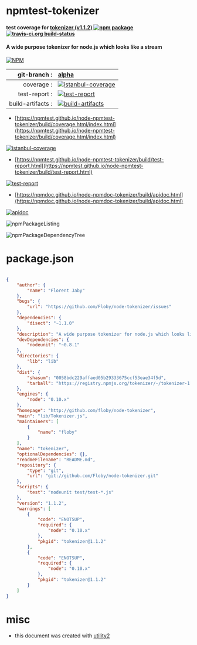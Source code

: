 # npmtest-tokenizer

#### test coverage for  [tokenizer (v1.1.2)](http://github.com/floby/node-tokenizer)  [![npm package](https://img.shields.io/npm/v/npmtest-tokenizer.svg?style=flat-square)](https://www.npmjs.org/package/npmtest-tokenizer) [![travis-ci.org build-status](https://api.travis-ci.org/npmtest/node-npmtest-tokenizer.svg)](https://travis-ci.org/npmtest/node-npmtest-tokenizer)

#### A wide purpose tokenizer for node.js which looks like a stream

[![NPM](https://nodei.co/npm/tokenizer.png?downloads=true&downloadRank=true&stars=true)](https://www.npmjs.com/package/tokenizer)

| git-branch : | [alpha](https://github.com/npmtest/node-npmtest-tokenizer/tree/alpha)|
|--:|:--|
| coverage : | [![istanbul-coverage](https://npmtest.github.io/node-npmtest-tokenizer/build/coverage.badge.svg)](https://npmtest.github.io/node-npmtest-tokenizer/build/coverage.html/index.html)|
| test-report : | [![test-report](https://npmtest.github.io/node-npmtest-tokenizer/build/test-report.badge.svg)](https://npmtest.github.io/node-npmtest-tokenizer/build/test-report.html)|
| build-artifacts : | [![build-artifacts](https://npmtest.github.io/node-npmtest-tokenizer/glyphicons_144_folder_open.png)](https://github.com/npmtest/node-npmtest-tokenizer/tree/gh-pages/build)|

- [https://npmtest.github.io/node-npmtest-tokenizer/build/coverage.html/index.html](https://npmtest.github.io/node-npmtest-tokenizer/build/coverage.html/index.html)

[![istanbul-coverage](https://npmtest.github.io/node-npmtest-tokenizer/build/screenCapture.buildCi.browser.%252Ftmp%252Fbuild%252Fcoverage.lib.html.png)](https://npmtest.github.io/node-npmtest-tokenizer/build/coverage.html/index.html)

- [https://npmtest.github.io/node-npmtest-tokenizer/build/test-report.html](https://npmtest.github.io/node-npmtest-tokenizer/build/test-report.html)

[![test-report](https://npmtest.github.io/node-npmtest-tokenizer/build/screenCapture.buildCi.browser.%252Ftmp%252Fbuild%252Ftest-report.html.png)](https://npmtest.github.io/node-npmtest-tokenizer/build/test-report.html)

- [https://npmdoc.github.io/node-npmdoc-tokenizer/build/apidoc.html](https://npmdoc.github.io/node-npmdoc-tokenizer/build/apidoc.html)

[![apidoc](https://npmdoc.github.io/node-npmdoc-tokenizer/build/screenCapture.buildCi.browser.%252Ftmp%252Fbuild%252Fapidoc.html.png)](https://npmdoc.github.io/node-npmdoc-tokenizer/build/apidoc.html)

![npmPackageListing](https://npmtest.github.io/node-npmtest-tokenizer/build/screenCapture.npmPackageListing.svg)

![npmPackageDependencyTree](https://npmtest.github.io/node-npmtest-tokenizer/build/screenCapture.npmPackageDependencyTree.svg)



# package.json

```json

{
    "author": {
        "name": "Florent Jaby"
    },
    "bugs": {
        "url": "https://github.com/Floby/node-tokenizer/issues"
    },
    "dependencies": {
        "disect": "~1.1.0"
    },
    "description": "A wide purpose tokenizer for node.js which looks like a stream",
    "devDependencies": {
        "nodeunit": "~0.8.1"
    },
    "directories": {
        "lib": "lib"
    },
    "dist": {
        "shasum": "0058bdc229affaed05b29333675ccf53eae34f5d",
        "tarball": "https://registry.npmjs.org/tokenizer/-/tokenizer-1.1.2.tgz"
    },
    "engines": {
        "node": "0.10.x"
    },
    "homepage": "http://github.com/floby/node-tokenizer",
    "main": "lib/Tokenizer.js",
    "maintainers": [
        {
            "name": "floby"
        }
    ],
    "name": "tokenizer",
    "optionalDependencies": {},
    "readmeFilename": "README.md",
    "repository": {
        "type": "git",
        "url": "git://github.com/Floby/node-tokenizer.git"
    },
    "scripts": {
        "test": "nodeunit test/test-*.js"
    },
    "version": "1.1.2",
    "warnings": [
        {
            "code": "ENOTSUP",
            "required": {
                "node": "0.10.x"
            },
            "pkgid": "tokenizer@1.1.2"
        },
        {
            "code": "ENOTSUP",
            "required": {
                "node": "0.10.x"
            },
            "pkgid": "tokenizer@1.1.2"
        }
    ]
}
```



# misc
- this document was created with [utility2](https://github.com/kaizhu256/node-utility2)
